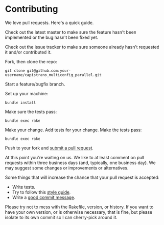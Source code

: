 # Contributing

We love pull requests. Here's a quick guide.

Check out the latest master to make sure the feature hasn't been implemented or the bug hasn't been fixed yet.

Check out the issue tracker to make sure someone already hasn't requested it and/or contributed it.

Fork, then clone the repo:

    git clone git@github.com:your-username/capistrano_multiconfig_parallel.git

Start a feature/bugfix branch.

Set up your machine:

    bundle install

Make sure the tests pass:

    bundle exec rake

Make your change. Add tests for your change. Make the tests pass:

    bundle exec rake

Push to your fork and [submit a pull request][pr].

[pr]: https://github.com/bogdanRada/capistrano_multiconfig_parallel/compare

At this point you're waiting on us. We like to at least comment on pull requests
within three business days (and, typically, one business day). We may suggest
some changes or improvements or alternatives.

Some things that will increase the chance that your pull request is accepted:

* Write tests.
* Try to follow this [style guide][style].
* Write a [good commit message][commit].

[style]: https://github.com/thoughtbot/guides/tree/master/style
[commit]: http://tbaggery.com/2008/04/19/a-note-about-git-commit-messages.html

Please try not to mess with the Rakefile, version, or history. If you want to have your own version, or is otherwise necessary, that is fine, but please isolate to its own commit so I can cherry-pick around it.
